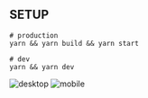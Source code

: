 ## SETUP

```
# production
yarn && yarn build && yarn start

# dev
yarn && yarn dev
```

![desktop](https://github.com/zahari00/isobar-task/blob/master/public/desktop.gif?raw=true)
![mobile](https://github.com/zahari00/isobar-task/blob/master/public/mobile.gif?raw=true)
